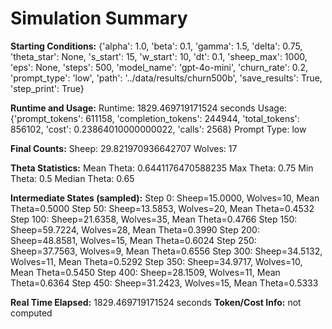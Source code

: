 # Simulation Summary

**Starting Conditions:**
{'alpha': 1.0, 'beta': 0.1, 'gamma': 1.5, 'delta': 0.75, 'theta_star': None, 's_start': 15, 'w_start': 10, 'dt': 0.1, 'sheep_max': 1000, 'eps': None, 'steps': 500, 'model_name': 'gpt-4o-mini', 'churn_rate': 0.2, 'prompt_type': 'low', 'path': '../data/results/churn500b', 'save_results': True, 'step_print': True}

**Runtime and Usage:**
Runtime: 1829.469719171524 seconds
Usage: {'prompt_tokens': 611158, 'completion_tokens': 244944, 'total_tokens': 856102, 'cost': 0.23864010000000022, 'calls': 2568}
Prompt Type: low

**Final Counts:**
Sheep: 29.821970936642707
Wolves: 17

**Theta Statistics:**
Mean Theta: 0.6441176470588235
Max Theta: 0.75
Min Theta: 0.5
Median Theta: 0.65

**Intermediate States (sampled):**
Step 0: Sheep=15.0000, Wolves=10, Mean Theta=0.5000
Step 50: Sheep=13.5853, Wolves=20, Mean Theta=0.4532
Step 100: Sheep=21.6358, Wolves=35, Mean Theta=0.4766
Step 150: Sheep=59.7224, Wolves=28, Mean Theta=0.3990
Step 200: Sheep=48.8581, Wolves=15, Mean Theta=0.6024
Step 250: Sheep=37.7563, Wolves=9, Mean Theta=0.6556
Step 300: Sheep=34.5132, Wolves=11, Mean Theta=0.5292
Step 350: Sheep=34.9717, Wolves=10, Mean Theta=0.5450
Step 400: Sheep=28.1509, Wolves=11, Mean Theta=0.6364
Step 450: Sheep=31.2423, Wolves=15, Mean Theta=0.5333

**Real Time Elapsed:** 1829.469719171524 seconds
**Token/Cost Info:** not computed